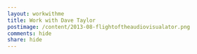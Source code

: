 ```yaml
---
layout: workwithme
title: Work with Dave Taylor
postimage: /content/2013-08-flightoftheaudiovisualator.png
comments: hide
share: hide
---
```


